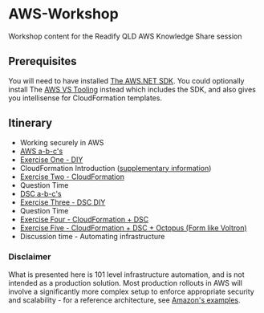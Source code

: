 # AWS-Workshop
Workshop content for the Readify QLD AWS Knowledge Share session

## Prerequisites

You will need to have installed [The AWS.NET SDK](https://aws.amazon.com/sdk-for-net/). You could optionally install The [AWS VS Tooling](http://aws.amazon.com/visualstudio/) instead which includes the SDK, and also gives you intellisense for CloudFormation templates.

## Itinerary

* Working securely in AWS
* [AWS a-b-c's](https://speakerdeck.com/andrewabest/aws-a-b-cs)
* [Exercise One - DIY](https://github.com/andrewabest/AWS-Workshop/blob/master/Exercise1.md)
* CloudFormation Introduction ([supplementary information](http://docs.aws.amazon.com/AWSCloudFormation/latest/UserGuide/cfn-whatis-howdoesitwork.html))
* [Exercise Two - CloudFormation](https://github.com/andrewabest/AWS-Workshop/blob/master/Exercise2.md)
* Question Time
* [DSC a-b-c's](https://speakerdeck.com/andrewabest/dsc-a-b-cs)
* [Exercise Three - DSC DIY](https://github.com/andrewabest/AWS-Workshop/blob/master/Exercise3.md)
* Question Time
* [Exercise Four - CloudFormation + DSC](https://github.com/andrewabest/AWS-Workshop/blob/master/Exercise4.md)
* [Exercise Five - CloudFormation + DSC + Octopus (Form like Voltron)](https://github.com/andrewabest/AWS-Workshop/blob/master/Exercise5.md)
* Discussion time - Automating infrastructure

### Disclaimer

What is presented here is 101 level infrastructure automation, and is not intended as a production solution. Most production rollouts in AWS will involve a significantly more complex setup to enforce appropriate security and scalability - for a reference architecture, see [Amazon's examples](http://docs.aws.amazon.com/AmazonVPC/latest/UserGuide/VPC_Scenario3.html).
